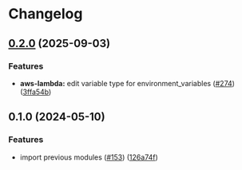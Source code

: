 # Changelog

## [0.2.0](https://github.com/kloia/platform-modules/compare/aws-lambda-v0.1.0...aws-lambda-v0.2.0) (2025-09-03)


### Features

* **aws-lambda:** edit variable type for environment_variables ([#274](https://github.com/kloia/platform-modules/issues/274)) ([3ffa54b](https://github.com/kloia/platform-modules/commit/3ffa54b6655e889b67c2fbb22d3fa918325f6d44))

## 0.1.0 (2024-05-10)


### Features

* import previous modules ([#153](https://github.com/kloia/platform-modules/issues/153)) ([126a74f](https://github.com/kloia/platform-modules/commit/126a74f8430ca971e61740f72de776dee210bb55))
